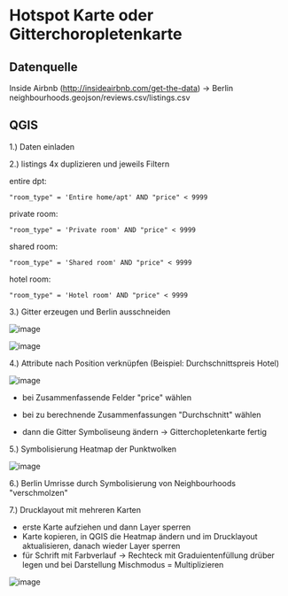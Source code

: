 # Hotspot Karte oder Gitterchoropletenkarte

## Datenquelle

Inside Airbnb (http://insideairbnb.com/get-the-data) -> Berlin neighbourhoods.geojson/reviews.csv/listings.csv

## QGIS

1.) Daten einladen

2.) listings 4x duplizieren und jeweils Filtern

entire dpt:
```
"room_type" = 'Entire home/apt' AND "price" < 9999
```

private room:
```
"room_type" = 'Private room' AND "price" < 9999
```

shared room:
```
"room_type" = 'Shared room' AND "price" < 9999
```

hotel room:
```
"room_type" = 'Hotel room' AND "price" < 9999
```

3.) Gitter erzeugen und Berlin ausschneiden

![image](https://github.com/caaarlito/DTM/assets/134683878/b50ff1f6-d8a7-4b77-9a81-96e02e781837)

![image](https://github.com/caaarlito/DTM/assets/134683878/926fc6dd-5a75-43e3-9d5c-b9352c1f7a3c)

4.) Attribute nach Position verknüpfen (Beispiel: Durchschnittspreis Hotel)

![image](https://github.com/caaarlito/DTM/assets/134683878/c308a873-f99b-4958-a7c1-28ae58e0dc31)

- bei Zusammenfassende Felder "price" wählen

- bei zu berechnende Zusammenfassungen "Durchschnitt" wählen

- dann die Gitter Symboliseung ändern -> Gitterchopletenkarte fertig

5.) Symbolisierung Heatmap der Punktwolken

![image](https://github.com/caaarlito/DTM/assets/134683878/7e462c03-f74c-43e2-85c5-22bdf93b29b1)

6.) Berlin Umrisse durch Symbolisierung von Neighbourhoods "verschmolzen"

7.) Drucklayout mit mehreren Karten

- erste Karte aufziehen und dann Layer sperren
- Karte kopieren, in QGIS die Heatmap ändern und im Drucklayout aktualisieren, danach wieder Layer sperren
- für Schrift mit Farbverlauf -> Rechteck mit Graduientenfüllung drüber legen und bei Darstellung Mischmodus = Multiplizieren

![image](https://github.com/caaarlito/DTM/assets/134683878/8ebd789c-4879-4467-be3f-79a73e96ec56)

